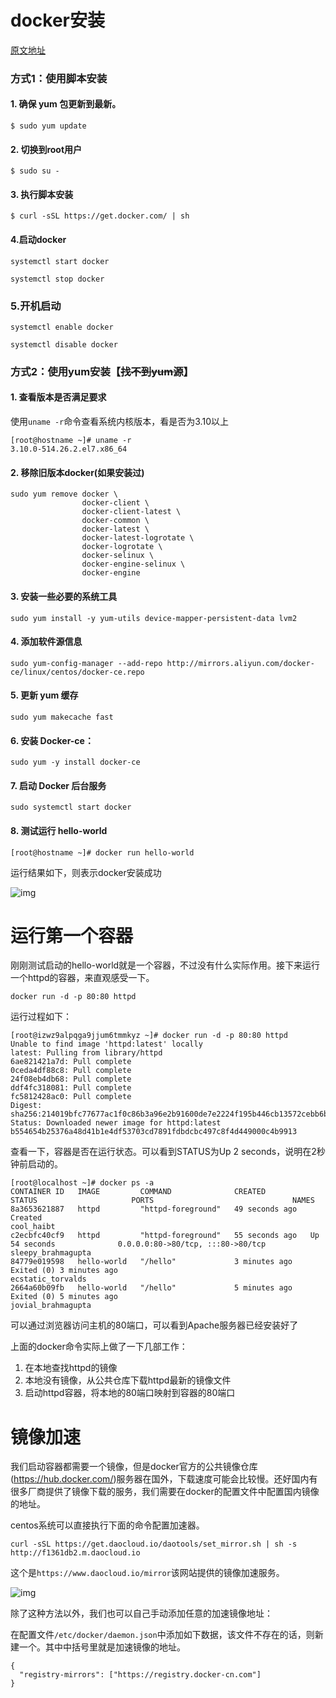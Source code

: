 # docker安装

[原文地址](https://juejin.cn/post/6844903790630404104)

### 方式1：使用脚本安装

#### 1. 确保 yum 包更新到最新。

```shell
$ sudo yum update
```

#### 2. 切换到root用户

```shell
$ sudo su -
```

#### 3. 执行脚本安装

```shell
$ curl -sSL https://get.docker.com/ | sh
```

#### 4.启动docker

```shell
systemctl start docker

systemctl stop docker
```

### 5.开机启动

```shell
systemctl enable docker

systemctl disable docker
```



### 方式2：使用yum安装【~~找不到yum源~~】

#### 1. 查看版本是否满足要求

使用`uname -r`命令查看系统内核版本，看是否为3.10以上

```shell
[root@hostname ~]# uname -r
3.10.0-514.26.2.el7.x86_64
```

#### 2. 移除旧版本docker(如果安装过)

```shell
sudo yum remove docker \
                docker-client \
                docker-client-latest \
                docker-common \
                docker-latest \
                docker-latest-logrotate \
                docker-logrotate \
                docker-selinux \
                docker-engine-selinux \
                docker-engine
```

#### 3. 安装一些必要的系统工具

```shell
sudo yum install -y yum-utils device-mapper-persistent-data lvm2
```

#### 4. 添加软件源信息

```shell
sudo yum-config-manager --add-repo http://mirrors.aliyun.com/docker-ce/linux/centos/docker-ce.repo
```

#### 5. 更新 yum 缓存

```shell
sudo yum makecache fast
```

#### 6. 安装 Docker-ce：

```shell
sudo yum -y install docker-ce
```

#### 7. 启动 Docker 后台服务

```shell
sudo systemctl start docker
```

#### 8. 测试运行 hello-world

```shell
[root@hostname ~]# docker run hello-world
```

运行结果如下，则表示docker安装成功

![img](https://p1-jj.byteimg.com/tos-cn-i-t2oaga2asx/gold-user-assets/2019/2/21/16910b45fe4893c4~tplv-t2oaga2asx-watermark.awebp)



# 运行第一个容器

刚刚测试启动的hello-world就是一个容器，不过没有什么实际作用。接下来运行一个httpd的容器，来直观感受一下。

```shell
docker run -d -p 80:80 httpd 
```

运行过程如下：

```shell
[root@izwz9alpqga9jjum6tmmkyz ~]# docker run -d -p 80:80 httpd
Unable to find image 'httpd:latest' locally
latest: Pulling from library/httpd
6ae821421a7d: Pull complete 
0ceda4df88c8: Pull complete 
24f08eb4db68: Pull complete 
ddf4fc318081: Pull complete 
fc5812428ac0: Pull complete 
Digest: sha256:214019bfc77677ac1f0c86b3a96e2b91600de7e2224f195b446cb13572cebb6b
Status: Downloaded newer image for httpd:latest
b554654b25376a48d41b1e4df53703cd7891fdbdcbc497c8f4d449000c4b9913
```

查看一下，容器是否在运行状态。可以看到STATUS为Up 2 seconds，说明在2秒钟前启动的。

```shell
[root@localhost ~]# docker ps -a
CONTAINER ID   IMAGE         COMMAND              CREATED          STATUS                     PORTS                               NAMES
8a3653621887   httpd         "httpd-foreground"   49 seconds ago   Created                                                        cool_haibt
c2ecbfc40cf9   httpd         "httpd-foreground"   55 seconds ago   Up 54 seconds              0.0.0.0:80->80/tcp, :::80->80/tcp   sleepy_brahmagupta
84779e019598   hello-world   "/hello"             3 minutes ago    Exited (0) 3 minutes ago                                       ecstatic_torvalds
2664a60b09fb   hello-world   "/hello"             5 minutes ago    Exited (0) 5 minutes ago                                       jovial_brahmagupta

```

可以通过浏览器访问主机的80端口，可以看到Apache服务器已经安装好了

上面的docker命令实际上做了一下几部工作：

1. 在本地查找httpd的镜像
2. 本地没有镜像，从公共仓库下载httpd最新的镜像文件
3. 启动httpd容器，将本地的80端口映射到容器的80端口

# 镜像加速

我们启动容器都需要一个镜像，但是docker官方的公共镜像仓库(https://hub.docker.com/)服务器在国外，下载速度可能会比较慢。还好国内有很多厂商提供了镜像下载的服务，我们需要在docker的配置文件中配置国内镜像的地址。

centos系统可以直接执行下面的命令配置加速器。

```shell
curl -sSL https://get.daocloud.io/daotools/set_mirror.sh | sh -s http://f1361db2.m.daocloud.io
```

这个是`https://www.daocloud.io/mirror`该网站提供的镜像加速服务。



![img](https://p1-jj.byteimg.com/tos-cn-i-t2oaga2asx/gold-user-assets/2019/3/5/1694df9e5ae28074~tplv-t2oaga2asx-watermark.awebp)



除了这种方法以外，我们也可以自己手动添加任意的加速镜像地址：

在配置文件`/etc/docker/daemon.json`中添加如下数据，该文件不存在的话，则新建一个。其中中括号里就是加速镜像的地址。

```properties
{
  "registry-mirrors": ["https://registry.docker-cn.com"]
}
```